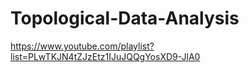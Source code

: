 # Topological-Data-Analysis

https://www.youtube.com/playlist?list=PLwTKJN4tZJzEtz1IJuJQQgYosXD9-JlA0
